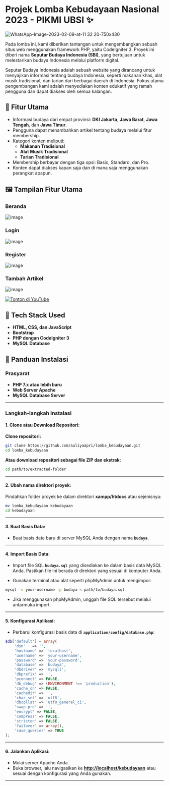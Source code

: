 # Projek Lomba Kebudayaan Nasional 2023 - PIKMI UBSI ✨

![WhatsApp-Image-2023-02-09-at-11 32 20-750x430](https://github.com/user-attachments/assets/6b897252-25d3-4035-9e85-b4090a67142b)

Pada lomba ini, kami diberikan tantangan untuk mengembangkan sebuah situs web menggunakan framework PHP, yaitu CodeIgniter 3. Proyek ini diberi nama **Seputar Budaya Indonesia (SBI)**, yang bertujuan untuk melestarikan budaya Indonesia melalui platform digital.

Seputar Budaya Indonesia adalah sebuah website yang dirancang untuk menyajikan informasi tentang budaya Indonesia, seperti makanan khas, alat musik tradisional, dan tarian dari berbagai daerah di Indonesia. Fokus utama pengembangan kami adalah menyediakan konten edukatif yang ramah pengguna dan dapat diakses oleh semua kalangan.

## 🎯 Fitur Utama
- Informasi budaya dari empat provinsi: **DKI Jakarta**, **Jawa Barat**, **Jawa Tengah**, dan **Jawa Timur**.
- Pengguna dapat menambahkan artikel tentang budaya melalui fitur membership.
- Kategori konten meliputi:
  - **Makanan Tradisional**
  - **Alat Musik Tradisional**
  - **Tarian Tradisional**
- Membership berbayar dengan tiga opsi: Basic, Standard, dan Pro.
- Konten dapat diakses kapan saja dan di mana saja menggunakan perangkat apapun.

## 🖼️ Tampilan Fitur Utama

### Beranda
![image](https://github.com/user-attachments/assets/5fd94a01-90d3-4df3-8a5d-f45ba2f48c0b)


### Login
![image](https://github.com/user-attachments/assets/21a33202-e107-4214-aee2-2de628cbb4b7)


### Register
![image](https://github.com/user-attachments/assets/a1f1858c-9f64-47b9-9488-6ef8866e6772)


### Tambah Artikel
![image](https://github.com/user-attachments/assets/42bbf817-3012-458b-8bda-704ac6bdd061)



[![Tonton di YouTube](https://img.shields.io/badge/Tonton%20di%20YouTube-FF0000?style=for-the-badge&logo=youtube&logoColor=white)](https://www.youtube.com/watch?v=zfqBxEmlhbI&t=5s)

## 🚀 Tech Stack Used
- **HTML, CSS, dan JavaScript**
- **Bootstrap**
- **PHP dengan CodeIgniter 3**
- **MySQL Database**

## 🔧 Panduan Instalasi

### Prasyarat
- **PHP 7.x atau lebih baru**
- **Web Server Apache**
- **MySQL Database Server**

---

### Langkah-langkah Instalasi

#### 1. Clone atau Download Repositori:

**Clone repositori:**

```bash
git clone https://github.com/auliyaapri/lomba_kebudayaan.git
cd lomba_kebudayaan
```

**Atau download repositori sebagai file ZIP dan ekstrak:**

```bash
cd path/to/extracted-folder
```

---

#### 2. Ubah nama direktori proyek:

Pindahkan folder proyek ke dalam direktori **xampp/htdocs** atau sejenisnya:

```bash
mv lomba_kebudayaan kebudayaan
cd kebudayaan
```

---

#### 3. Buat Basis Data:

- Buat basis data baru di server MySQL Anda dengan nama **`budaya`**.

---

#### 4. Import Basis Data:

- Import file SQL **`budaya.sql`** yang disediakan ke dalam basis data MySQL Anda. Pastikan file ini berada di direktori yang sesuai di komputer Anda.

- Gunakan terminal atau alat seperti phpMyAdmin untuk mengimpor:

```bash
mysql -u your-username -p budaya < path/to/budaya.sql
```

- Jika menggunakan phpMyAdmin, unggah file SQL tersebut melalui antarmuka import.

---

#### 5. Konfigurasi Aplikasi:

- Perbarui konfigurasi basis data di **`application/config/database.php`**:

```php
$db['default'] = array(
    'dsn'   => '',
    'hostname' => 'localhost',
    'username' => 'your-username',
    'password' => 'your-password',
    'database' => 'budaya',
    'dbdriver' => 'mysqli',
    'dbprefix' => '',
    'pconnect' => FALSE,
    'db_debug' => (ENVIRONMENT !== 'production'),
    'cache_on' => FALSE,
    'cachedir' => '',
    'char_set' => 'utf8',
    'dbcollat' => 'utf8_general_ci',
    'swap_pre' => '',
    'encrypt' => FALSE,
    'compress' => FALSE,
    'stricton' => FALSE,
    'failover' => array(),
    'save_queries' => TRUE
);
```

---

#### 6. Jalankan Aplikasi:

- Mulai server Apache Anda.
- Buka browser, lalu navigasikan ke **[http://localhost/kebudayaan](http://localhost/kebudayaan)** atau sesuai dengan konfigurasi yang Anda gunakan.

---

